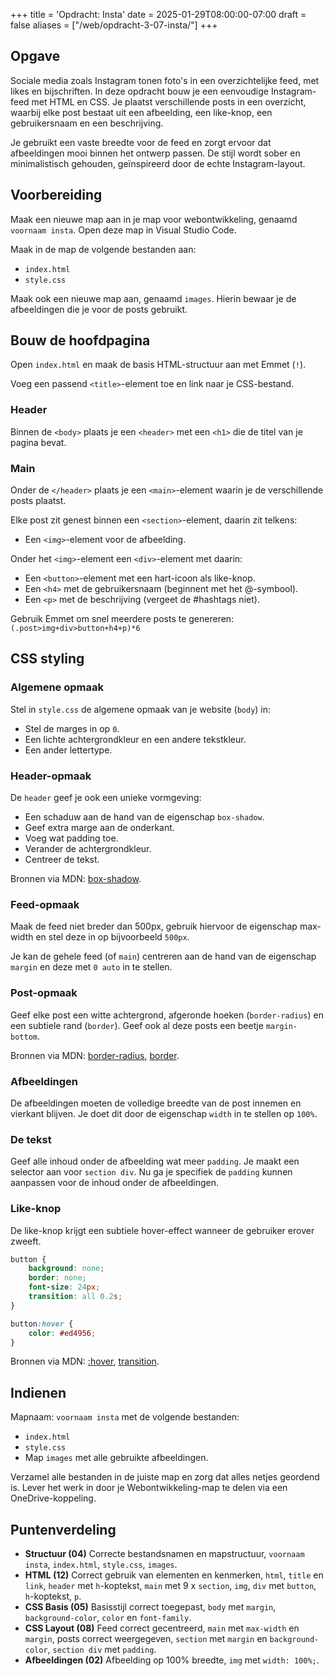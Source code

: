 +++
title = 'Opdracht: Insta'
date = 2025-01-29T08:00:00-07:00
draft = false
aliases = ["/web/opdracht-3-07-insta/"]
+++

## Opgave

Sociale media zoals Instagram tonen foto's in een overzichtelijke feed, met likes en bijschriften. In deze opdracht bouw je een eenvoudige Instagram-feed met HTML en CSS. Je plaatst verschillende posts in een overzicht, waarbij elke post bestaat uit een afbeelding, een like-knop, een gebruikersnaam en een beschrijving.

Je gebruikt een vaste breedte voor de feed en zorgt ervoor dat afbeeldingen mooi binnen het ontwerp passen. De stijl wordt sober en minimalistisch gehouden, geïnspireerd door de echte Instagram-layout.

## Voorbereiding

Maak een nieuwe map aan in je map voor webontwikkeling, genaamd `voornaam insta`. Open deze map in Visual Studio Code.

Maak in de map de volgende bestanden aan:
- `index.html`
- `style.css`

Maak ook een nieuwe map aan, genaamd `images`. Hierin bewaar je de afbeeldingen die je voor de posts gebruikt.

## Bouw de hoofdpagina

Open `index.html` en maak de basis HTML-structuur aan met Emmet (`!`).

Voeg een passend `<title>`-element toe en link naar je CSS-bestand.

### Header

Binnen de `<body>` plaats je een `<header>` met een `<h1>` die de titel van je pagina bevat.

### Main

Onder de `</header>` plaats je een `<main>`-element waarin je de verschillende posts plaatst. 

Elke post zit genest binnen een `<section>`-element, daarin zit telkens:

- Een `<img>`-element voor de afbeelding.

Onder het `<img>`-element een `<div>`-element met daarin:
- Een `<button>`-element met een hart-icoon als like-knop. 
- Een `<h4>` met de gebruikersnaam (beginnent met het @-symbool).
- Een `<p>` met de beschrijving (vergeet de #hashtags niet). 

Gebruik Emmet om snel meerdere posts te genereren: `(.post>img+div>button+h4+p)*6`

## CSS styling

### Algemene opmaak

Stel in `style.css` de algemene opmaak van je website (`body`) in:

- Stel de marges in op `0`. 
- Een lichte achtergrondkleur en een andere tekstkleur. 
- Een ander lettertype. 

### Header-opmaak

De `header` geef je ook een unieke vormgeving:

- Een schaduw aan de hand van de eigenschap `box-shadow`. 
- Geef extra marge aan de onderkant. 
- Voeg wat padding toe. 
- Verander de achtergrondkleur. 
- Centreer de tekst. 

Bronnen via MDN: [box-shadow](https://developer.mozilla.org/en-US/docs/Web/CSS/box-shadow).

### Feed-opmaak

Maak de feed niet breder dan 500px, gebruik hiervoor de eigenschap max-width en stel deze in op bijvoorbeeld `500px`.  

Je kan de gehele feed (of `main`) centreren aan de hand van de eigenschap `margin` en deze met `0 auto` in te stellen. 

### Post-opmaak

Geef elke post een witte achtergrond, afgeronde hoeken (`border-radius`) en een subtiele rand (`border`). Geef ook al deze posts een beetje `margin-bottom`. 

Bronnen via MDN: [border-radius](https://developer.mozilla.org/en-US/docs/Web/CSS/border-radius), [border](https://developer.mozilla.org/en-US/docs/Web/CSS/border).

### Afbeeldingen

De afbeeldingen moeten de volledige breedte van de post innemen en vierkant blijven. Je doet dit door de eigenschap `width` in te stellen op `100%`. 

### De tekst

Geef alle inhoud onder de afbeelding wat meer `padding`. Je maakt een selector aan voor `section div`. Nu ga je specifiek de `padding` kunnen aanpassen voor de inhoud onder de afbeeldingen. 

### Like-knop

De like-knop krijgt een subtiele hover-effect wanneer de gebruiker erover zweeft.

```css
button {
    background: none;
    border: none;
    font-size: 24px;
    transition: all 0.2s;
}

button:hover {
    color: #ed4956;
}
```

Bronnen via MDN: [:hover](https://developer.mozilla.org/en-US/docs/Web/CSS/:hover), [transition](https://developer.mozilla.org/en-US/docs/Web/CSS/transition).

## Indienen

Mapnaam: `voornaam insta` met de volgende bestanden:
- `index.html`
- `style.css`
- Map `images` met alle gebruikte afbeeldingen.

Verzamel alle bestanden in de juiste map en zorg dat alles netjes geordend is. Lever het werk in door je Webontwikkeling-map te delen via een OneDrive-koppeling.

## Puntenverdeling

- **Structuur (04)** Correcte bestandsnamen en mapstructuur, `voornaam insta`, `index.html`, `style.css`, `images`.
- **HTML (12)** Correct gebruik van elementen en kenmerken, `html`, `title` en `link`, `header` met `h`-koptekst, `main` met 9 x `section`, `img`, `div` met `button`, `h`-koptekst, `p`.
- **CSS Basis (05)** Basisstijl correct toegepast, `body` met `margin`, `background-color`, `color` en `font-family`.
- **CSS Layout (08)** Feed correct gecentreerd, `main` met `max-width` en `margin`, posts correct weergegeven, `section` met `margin` en `background-color`, `section div` met `padding`.
- **Afbeeldingen (02)** Afbeelding op 100% breedte, `img` met `width: 100%;`.